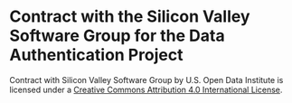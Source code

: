 # Contract with the Silicon Valley Software Group for the Data Authentication Project

<span xmlns:dct="http://purl.org/dc/terms/" href="http://purl.org/dc/dcmitype/Dataset" property="dct:title" rel="dct:type">Contract with Silicon Valley Software Group</span> by <span xmlns:cc="http://creativecommons.org/ns#" property="cc:attributionName">U.S. Open Data Institute</span> is licensed under a <a rel="license" href="http://creativecommons.org/licenses/by/4.0/">Creative Commons Attribution 4.0 International License</a>.

